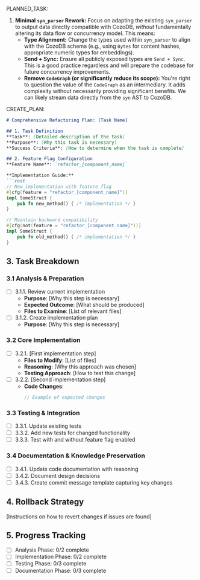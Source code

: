 PLANNED_TASK:
1.  **Minimal `syn_parser` Rework:** Focus on adapting the existing `syn_parser` to output data directly compatible with CozoDB, *without* fundamentally altering its data flow or concurrency model. This means:
    *   **Type Alignment:** Change the types used within `syn_parser` to align with the CozoDB schema (e.g., using `Bytes` for content hashes, appropriate numeric types for embeddings).
    *   **Send + Sync:** Ensure all publicly exposed types are `Send + Sync`. This is a good practice regardless and will prepare the codebase for future concurrency improvements.
    *   **Remove `CodeGraph` (or significantly reduce its scope):** You're right to question the value of the `CodeGraph` as an intermediary. It adds complexity without necessarily providing significant benefits. We can likely stream data directly from the `syn` AST to CozoDB.


CREATE_PLAN:
```markdown
# Comprehensive Refactoring Plan: [Task Name]

## 1. Task Definition
**Task**: [Detailed description of the task]
**Purpose**: [Why this task is necessary]
**Success Criteria**: [How to determine when the task is complete]

## 2. Feature Flag Configuration
**Feature Name**: `refactor_[component_name]`

**Implementation Guide:**
```rust
// New implementation with feature flag
#[cfg(feature = "refactor_[component_name]")]
impl SomeStruct {
    pub fn new_method() { /* implementation */ }
}

// Maintain backward compatibility
#[cfg(not(feature = "refactor_[component_name]"))]
impl SomeStruct {
    pub fn old_method() { /* implementation */ }
}
```

## 3. Task Breakdown

### 3.1 Analysis & Preparation
- [ ] 3.1.1. Review current implementation
  - **Purpose**: [Why this step is necessary]
  - **Expected Outcome**: [What should be produced]
  - **Files to Examine**: [List of relevant files]
- [ ] 3.1.2. Create implementation plan
  - **Purpose**: [Why this step is necessary]

### 3.2 Core Implementation
- [ ] 3.2.1. [First implementation step]
  - **Files to Modify**: [List of files]
  - **Reasoning**: [Why this approach was chosen]
  - **Testing Approach**: [How to test this change]
- [ ] 3.2.2. [Second implementation step]
  - **Code Changes**:
    ```rust
    // Example of expected changes
    ```

### 3.3 Testing & Integration
- [ ] 3.3.1. Update existing tests
- [ ] 3.3.2. Add new tests for changed functionality
- [ ] 3.3.3. Test with and without feature flag enabled

### 3.4 Documentation & Knowledge Preservation
- [ ] 3.4.1. Update code documentation with reasoning
- [ ] 3.4.2. Document design decisions
- [ ] 3.4.3. Create commit message template capturing key changes

## 4. Rollback Strategy
[Instructions on how to revert changes if issues are found]

## 5. Progress Tracking
- [ ] Analysis Phase: 0/2 complete
- [ ] Implementation Phase: 0/2 complete
- [ ] Testing Phase: 0/3 complete
- [ ] Documentation Phase: 0/3 complete
```
